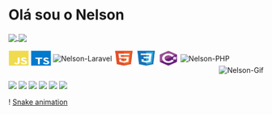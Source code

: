 # Olá sou o Nelson

<a href="https://github.com/curumim15/github-readme-stats">
  <img height=200 align="center" 
    src="https://github-readme-stats.vercel.app/api?username=curumim15&show_icons=true&theme=dracula" />
</a>
<a href="https://github.com/curumim15/convoychat">
  <img height=200 align="center" 
    src="https://github-readme-stats.vercel.app/api/top-langs?username=curumim15&layout=compact&langs_count=16&card_width=320&theme=dracula" />
</a>

<div style="display: inline_block"><br>
  <img align="center" alt="Nelson-Js" height="30" width="40" src="https://raw.githubusercontent.com/devicons/devicon/master/icons/javascript/javascript-plain.svg">
  <img align="center" alt="Nelson-Ts" height="30" width="40" src="https://raw.githubusercontent.com/devicons/devicon/master/icons/typescript/typescript-plain.svg">
  <img align="center" alt="Nelson-Laravel" height="30" width="40" 
src="https://cdn.jsdelivr.net/gh/devicons/devicon/icons/laravel/laravel-plain-wordmark.svg">
  <img align="center" alt="Nelson-HTML" height="30" width="40" src="https://raw.githubusercontent.com/devicons/devicon/master/icons/html5/html5-original.svg">
  <img align="center" alt="Nelson-CSS" height="30" width="40" 
src="https://raw.githubusercontent.com/devicons/devicon/master/icons/css3/css3-original.svg">
  <img align="center" alt="Nelson-Csharp" height="30" width="40" src="https://raw.githubusercontent.com/devicons/devicon/master/icons/csharp/csharp-original.svg">
  <img align="center" alt="Nelson-PHP" height="30" width="40" 
src="https://cdn.jsdelivr.net/gh/devicons/devicon/icons/php/php-original.svg">
  <img height=200 align="right" alt="Nelson-Gif" 
src="https://media.giphy.com/media/v1.Y2lkPTc5MGI3NjExaWJsaXh4Ym8waGN2OG83aDRydjExaDBldGlhMTJlbGIxcW1tdGtwaCZlcD12MV9pbnRlcm5hbF9naWZfYnlfaWQmY3Q9Zw/fSJJ0a4pz2VRr95kUW/giphy.gif">
</div>
  
  ##
 
<div> 
  <a href="" target="_blank"><img src="https://img.shields.io/badge/YouTube-FF0000?style=for-the-badge&logo=youtube&logoColor=white" target="_blank"></a>
  <a href="" target="_blank"><img src="https://img.shields.io/badge/-Instagram-%23E4405F?style=for-the-badge&logo=instagram&logoColor=white" target="_blank"></a>
 	<a href="" target="_blank"><img src="https://img.shields.io/badge/Twitch-9146FF?style=for-the-badge&logo=twitch&logoColor=white" target="_blank"></a>
  <a href="" target="_blank"><img src="https://img.shields.io/badge/Discord-7289DA?style=for-the-badge&logo=discord&logoColor=white" target="_blank"></a> 
  <a href = ""><img src="https://img.shields.io/badge/-Gmail-%23333?style=for-the-badge&logo=gmail&logoColor=white" target="_blank"></a>
  <a href="" target="_blank"><img src="https://img.shields.io/badge/-LinkedIn-%230077B5?style=for-the-badge&logo=linkedin&logoColor=white" target="_blank"></a>   

! [Snake animation](https://github.com/curumim15/curumim15/blob/output/github-contribution-grid-snake.svg)
  
</div>
